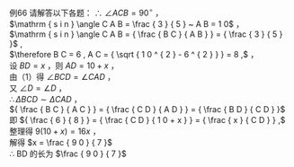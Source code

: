 例66 请解答以下各题：
∴ $\angle A C B = 9 0 ^ { \circ }$ ，  
$\mathrm { s i n } \angle C A B = \frac { 3 } { 5 } ~ A B = 1 0$ ，  
$\mathrm { s i n } \angle C A B = { \frac { B C } { A B } } = { \frac { 3 } { 5 } }$ ,  
$\therefore B C = 6 , A C = { \sqrt { 1 0 ^ { 2 } - 6 ^ { 2 } } } = 8 ,$ ，  
设 $B D = x$ ，则 $A D = 1 0 + x$ ，  
由（1）得 $\angle B C D = \angle C A D$ ，  
又 $\angle D = \angle D$ ，  
$\therefore \Delta B C D \sim \Delta C A D$ ，  
${ \frac { B C } { A C } } = { \frac { C D } { A D } } = { \frac { B D } { C D } }$ 即 ${ \frac { 6 } { 8 } } = { \frac { C D } { 1 0 + x } } = { \frac { x } { C D } } ,$ 整理得 $9 \left( 1 0 + x \right) = 1 6 x$ ，  
解得 $x = \frac { 9 0 } { 7 }$   
∴ BD 的长为 $\frac { 9 0 } { 7 }$
